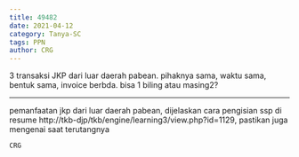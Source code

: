 ```yaml
---
title: 49482
date: 2021-04-12
category: Tanya-SC
tags: PPN
author: CRG
---
```


3 transaksi JKP dari luar daerah pabean. pihaknya sama, waktu sama, bentuk sama, invoice berbda. bisa 1 biling atau masing2?

---

pemanfaatan jkp dari luar daerah pabean, dijelaskan cara pengisian ssp di resume http://tkb-djp/tkb/engine/learning3/view.php?id=1129, pastikan juga mengenai saat terutangnya

`CRG`
